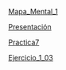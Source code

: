 
[Mapa_Mental_1](https://github.com/christiangarza1505813/fcfm/blob/master/MapaMental_1_1505813.pdf)

[Presentación](https://github.com/christiangarza1505813/fcfm/blob/master/Presentacion_VisualizacionDeDatos_7.pdf)

[Practica7](https://github.com/christiangarza1505813/fcfm/blob/master/Practica%207.ipynb)

[Ejercicio_1_03](https://github.com/christiangarza1505813/fcfm/blob/master/RegresionEjercicio1.ipynb)
